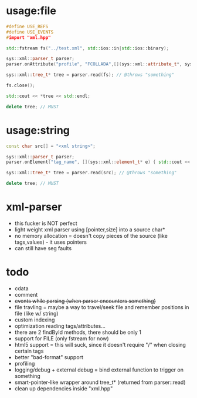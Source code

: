# usage:file
```c++
#define USE_REFS
#define USE_EVENTS
#import "xml.hpp"

std::fstream fs("../test.xml", std::ios::in|std::ios::binary);

sys::xml::parser_t parser;
parser.onAttribute("profile", "FCOLLADA",[](sys::xml::attribute_t*, sys::xml::element_t* e) { std::cout << "element:" << e->name << std::endl; });

sys::xml::tree_t* tree = parser.read(fs); // @throws "something"

fs.close();

std::cout << *tree << std::endl;

delete tree; // MUST
```

# usage:string
```c++
const char src[] = "<xml string>";

sys::xml::parser_t parser;
parser.onElement("tag_name", [](sys::xml::element_t* e) { std::cout << "element:" << e->name << std::endl; });

sys::xml::tree_t* tree = parser.read(src); // @throws "something"

delete tree; // MUST
```

# xml-parser
- this fucker is NOT perfect
- light weight xml parser using [pointer,size] into a source char*
- no memory allocation = doesn't copy pieces of the source (like tags,values) - it uses pointers
- can still have seg faults

# todo
- cdata
- comment
- ~~events while parsing (when parser encounters something)~~
- file travling = maybe a way to travel/seek file and remember positions in file (like w/ string)
- custom indexing
- optimization reading tags/attributes...
- there are 2 findById methods, there should be only 1
- support for FILE (only fstream for now)
- html5 support = this will suck, since it doesn't require "/" when closing certain tags
- better "bad-format" support
- profiling 
- logging/debug + external debug = bind external function to trigger on something
- smart-pointer-like wrapper around tree_t* (returned from parser::read)
- clean up dependencies inside "xml.hpp"
